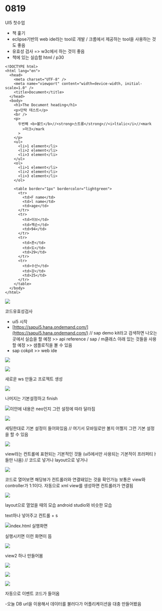 # 0819

 UI5 첫수업

* 책 훑기
* eclipse기반의 web ide라는 tool로 개발 / 크롬에서 제공하는 tool을 사용하는 것도 좋음  
* 유효성 검사 =&gt; w3c에서 하는 것이 좋음 
* 책에 있는 실습함 html / p30

```text
<!DOCTYPE html>
<html lang="en">
  <head>
    <meta charset="UTF-8" />
    <meta name="viewport" content="width=device-width, initial-scale=1.0" />
    <title>Document</title>
  </head>
  <body>
    <h1>The Document heading</h1>
    <p>단락 테스트</p>
    <br />
    <p>
      두번째 <b>볼드</b>//<strong>스트롱</strong>//<i>ltalic</i>//<mark
        >마크</mark
      >
    </p>
    <ul>
      <li>1 element</li>
      <li>2 element</li>
      <li>3 element</li>
    </ul>
    <ol>
      <li>1 element</li>
      <li>2 element</li>
      <li>3 element</li>
    </ol>

    <table border="1px" bordercolor="lightgreen">
      <tr>
        <td>F name</td>
        <td>l name</td>
        <td>age</td>
      </tr>
      <tr>
        <td>이브</td>
        <td>잭슨</td>
        <td>94</td>
      </tr>
      <tr>
        <td>존</td>
        <td>도</td>
        <td>29</td>
      </tr>
      <tr>
        <td>수산</td>
        <td>강</td>
        <td>25</td>
      </tr>
    </table>
  </body>
</html>
```

![](../../../.gitbook/assets/image%20%28317%29.png)

코드유효성검사

* ui5 시작
* [https://sapui5.hana.ondemand.com/](https://sapui5.hana.ondemand.com/) // sap demo kit라고 검색하면 나오는 곳에서 실습을 할 예정 &gt;&gt; api reference / sap / m클래스 아래 있는 것들을 사용할 예정 &gt;&gt; 샘플로직을 볼 수 있음
* sap cokpit  &gt;&gt; web ide

![](../../../.gitbook/assets/image%20%28287%29.png)

![](../../../.gitbook/assets/image%20%28318%29.png)

새로운 ws 만들고 프로젝트 생성

![](../../../.gitbook/assets/image%20%28322%29.png)

나머지는 기본설정하고 finish

![&#xC774;&#xC548;&#xC5D0; &#xB0B4;&#xC6A9;&#xC740; neo&#xC778;&#xC9C0; &#xADF8;&#xB7F0; &#xC124;&#xC815;&#xC5D0; &#xB530;&#xB77C; &#xB2EC;&#xB77C;&#xC9D0;](../../../.gitbook/assets/image%20%28302%29.png)

![](../../../.gitbook/assets/image%20%28298%29.png)

세팅한대로 기본 설정이 들어와있음 // 여기서 모바일로만 볼지 어쩔지 그런 기본 설정을 할 수 있음 



![](../../../.gitbook/assets/image%20%28307%29.png)

view라는 컨트롤에 표현되는 기본적인 것들 \(ui5에서만 사용되는 기본적이 프러퍼티ㅏ들만 나옴\) // 코드로 넣거나 layout으로 넣거나 

![](../../../.gitbook/assets/image%20%28299%29.png)

코드로 열어보면 해당뷰가 컨트롤러와 연결돼있는 것을 확인가능 보통은 view와 controller가 1:1이다. 자동으로 xml view를 생성하면 컨트롤러가 연결됨

![](../../../.gitbook/assets/image%20%28341%29.png)

layout으로 열었을 때의 모습 android studio와 비슷한 모습

text하나 넣어주고 컨트롤 + s 

![index.html &#xC2E4;&#xD589;&#xD654;&#xBA74;](../../../.gitbook/assets/image%20%28344%29.png)

실행시키면 이런 화면이 뜸

![](../../../.gitbook/assets/image%20%28330%29.png)

view2 하나 만들어봄

![](../../../.gitbook/assets/image%20%28297%29.png)

![](../../../.gitbook/assets/image%20%28338%29.png)

![](../../../.gitbook/assets/image%20%28315%29.png)

자동으로 이벤트 코드가 들어옴

-오늘 DB url을 이용해서 데이터를 불러다가 어플리케이션을 대충 만들어봤음

